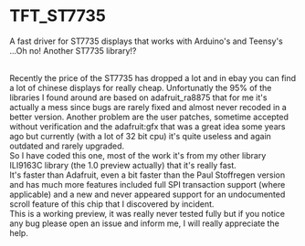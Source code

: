# TFT_ST7735
A fast driver for ST7735 displays that works with Arduino's and Teensy's<br>
...Oh no! Another ST7735 library!?<br><br>

Recently the price of the ST7735 has dropped a lot and in ebay you can find a lot of chinese displays for really cheap.
Unfortunatly the 95% of the libraries I found around are based on adafruit_ra8875 that for me it's actually a mess since bugs are rarely fixed and almost never recoded in a better version. Another problem are the user patches, sometime accepted without verification and the adafruit:gfx that was a great idea some years ago but currently (with a lot of 32 bit cpu) it's quite useless and again outdated and rarely upgraded.<br>
So I have coded this one, most of the work it's from my other library ILI9163C library (the 1.0 preview actually) that it's really fast.<br>
It's faster than Adafruit, even a bit faster than the Paul Stoffregen version and has much more features included full SPI transaction support (where applicable) and a new and never appeared support for an undocumented scroll feature of this chip that I discovered by incident.<br>
This is a working preview, it was really never tested fully but if you notice any bug please open an issue and inform me, I will really appreciate the help.

